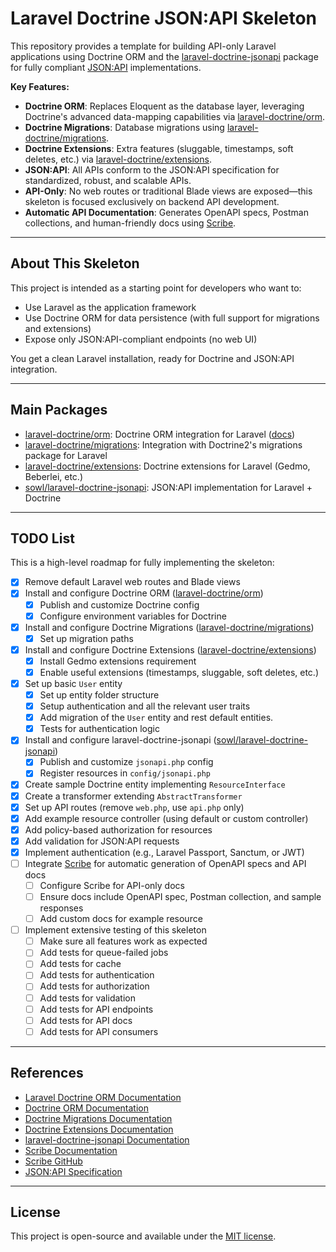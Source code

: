 # Laravel Doctrine JSON:API Skeleton

This repository provides a template for building API-only Laravel applications using Doctrine ORM and the [laravel-doctrine-jsonapi](https://github.com/ScholarshipOwl/laravel-doctrine-jsonapi) package for fully compliant [JSON:API](https://jsonapi.org/) implementations.

**Key Features:**
- **Doctrine ORM**: Replaces Eloquent as the database layer, leveraging Doctrine's advanced data-mapping capabilities via [laravel-doctrine/orm](https://github.com/laravel-doctrine/orm).
- **Doctrine Migrations**: Database migrations using [laravel-doctrine/migrations](https://github.com/laravel-doctrine/migrations).
- **Doctrine Extensions**: Extra features (sluggable, timestamps, soft deletes, etc.) via [laravel-doctrine/extensions](https://github.com/laravel-doctrine/extensions).
- **JSON:API**: All APIs conform to the JSON:API specification for standardized, robust, and scalable APIs.
- **API-Only**: No web routes or traditional Blade views are exposed—this skeleton is focused exclusively on backend API development.
- **Automatic API Documentation**: Generates OpenAPI specs, Postman collections, and human-friendly docs using [Scribe](https://scribe.knuckles.wtf/).

---

## About This Skeleton
This project is intended as a starting point for developers who want to:
- Use Laravel as the application framework
- Use Doctrine ORM for data persistence (with full support for migrations and extensions)
- Expose only JSON:API-compliant endpoints (no web UI)

You get a clean Laravel installation, ready for Doctrine and JSON:API integration.

---

## Main Packages
- [laravel-doctrine/orm](https://github.com/laravel-doctrine/orm): Doctrine ORM integration for Laravel ([docs](https://laravel-doctrine-orm-official.readthedocs.io/en/latest/))
- [laravel-doctrine/migrations](https://github.com/laravel-doctrine/migrations): Integration with Doctrine2's migrations package for Laravel
- [laravel-doctrine/extensions](https://github.com/laravel-doctrine/extensions): Doctrine extensions for Laravel (Gedmo, Beberlei, etc.)
- [sowl/laravel-doctrine-jsonapi](https://github.com/ScholarshipOwl/laravel-doctrine-jsonapi): JSON:API implementation for Laravel + Doctrine

---

## TODO List
This is a high-level roadmap for fully implementing the skeleton:

- [X] Remove default Laravel web routes and Blade views
- [X] Install and configure Doctrine ORM ([laravel-doctrine/orm](https://github.com/laravel-doctrine/orm))
  - [X] Publish and customize Doctrine config
  - [X] Configure environment variables for Doctrine
- [X] Install and configure Doctrine Migrations ([laravel-doctrine/migrations](https://github.com/laravel-doctrine/migrations))
  - [X] Set up migration paths
- [X] Install and configure Doctrine Extensions ([laravel-doctrine/extensions](https://github.com/laravel-doctrine/extensions))
  - [X] Install Gedmo extensions requirement
  - [X] Enable useful extensions (timestamps, sluggable, soft deletes, etc.)
- [X] Set up basic `User` entity
  - [X] Set up entity folder structure
  - [X] Setup authentication and all the relevant user traits
  - [X] Add migration of the `User` entity and rest default entities.
  - [X] Tests for authentication logic
- [X] Install and configure laravel-doctrine-jsonapi ([sowl/laravel-doctrine-jsonapi](https://github.com/ScholarshipOwl/laravel-doctrine-jsonapi))
  - [X] Publish and customize `jsonapi.php` config
  - [X] Register resources in `config/jsonapi.php`
- [X] Create sample Doctrine entity implementing `ResourceInterface`
- [X] Create a transformer extending `AbstractTransformer`
- [X] Set up API routes (remove `web.php`, use `api.php` only)
- [X] Add example resource controller (using default or custom controller)
- [X] Add policy-based authorization for resources
- [X] Add validation for JSON:API requests
- [X] Implement authentication (e.g., Laravel Passport, Sanctum, or JWT)
- [ ] Integrate [Scribe](https://scribe.knuckles.wtf/) for automatic generation of OpenAPI specs and API docs
  - [ ] Configure Scribe for API-only docs
  - [ ] Ensure docs include OpenAPI spec, Postman collection, and sample responses
  - [ ] Add custom docs for example resource
- [ ] Implement extensive testing of this skeleton
  - [ ] Make sure all features work as expected
  - [ ] Add tests for queue-failed jobs
  - [ ] Add tests for cache
  - [ ] Add tests for authentication
  - [ ] Add tests for authorization
  - [ ] Add tests for validation
  - [ ] Add tests for API endpoints
  - [ ] Add tests for API docs
  - [ ] Add tests for API consumers

---

## References
- [Laravel Doctrine ORM Documentation](https://laravel-doctrine-orm-official.readthedocs.io/en/latest/)
- [Doctrine ORM Documentation](https://www.doctrine-project.org/projects/orm.html)
- [Doctrine Migrations Documentation](https://www.doctrine-project.org/projects/migrations.html)
- [Doctrine Extensions Documentation](https://laravel-doctrine-extensions.readthedocs.io/)
- [laravel-doctrine-jsonapi Documentation](https://github.com/ScholarshipOwl/laravel-doctrine-jsonapi/blob/main/docs/README.md)
- [Scribe Documentation](https://scribe.knuckles.wtf/laravel)
- [Scribe GitHub](https://github.com/knuckleswtf/scribe)
- [JSON:API Specification](https://jsonapi.org/)

---

## License
This project is open-source and available under the [MIT license](LICENSE).
